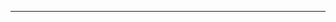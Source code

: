 -------------------------------------------------------------------------------------------------------
